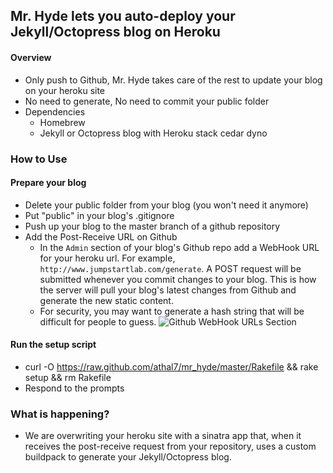 ## Mr. Hyde lets you auto-deploy your Jekyll/Octopress blog on Heroku
#### Overview
* Only push to Github, Mr. Hyde takes care of the rest to update your blog on your heroku site
* No need to generate, No need to commit your public folder
* Dependencies
  * Homebrew
  * Jekyll or Octopress blog with Heroku stack cedar dyno

### How to Use
#### Prepare your blog
* Delete your public folder from your blog (you won't need it anymore)
* Put "public" in your blog's .gitignore
* Push up your blog to the master branch of a github repository
* Add the Post-Receive URL on Github
  * In the `Admin` section of your blog's Github repo add a WebHook URL for your heroku url. For example, `http://www.jumpstartlab.com/generate`. A POST request will be submitted whenever you commit changes to your blog. This is how the server will pull your blog's latest changes from Github and generate the new static content.
  * For security, you may want to generate a hash string that will be difficult for people to guess.
![Github WebHook URLs Section](https://img.skitch.com/20120511-bskb3cbg46c5h5c3tbwcjua6gi.jpg)

#### Run the setup script
* curl -O https://raw.github.com/athal7/mr_hyde/master/Rakefile && rake setup && rm Rakefile
* Respond to the prompts

### What is happening?
* We are overwriting your heroku site with a sinatra app that, when it receives the post-receive request from your repository, uses a custom buildpack to generate your Jekyll/Octopress blog.

